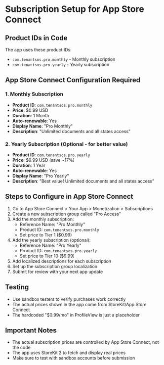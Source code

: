 # Subscription Setup for App Store Connect

## Product IDs in Code
The app uses these product IDs:
- `com.tenantsos.pro.monthly` - Monthly subscription
- `com.tenantsos.pro.yearly` - Yearly subscription

## App Store Connect Configuration Required

### 1. Monthly Subscription
- **Product ID**: `com.tenantsos.pro.monthly`
- **Price**: $0.99 USD
- **Duration**: 1 Month
- **Auto-renewable**: Yes
- **Display Name**: "Pro Monthly"
- **Description**: "Unlimited documents and all states access"

### 2. Yearly Subscription (Optional - for better value)
- **Product ID**: `com.tenantsos.pro.yearly`
- **Price**: $9.99 USD (save ~17%)
- **Duration**: 1 Year
- **Auto-renewable**: Yes
- **Display Name**: "Pro Yearly"
- **Description**: "Best value! Unlimited documents and all states access"

## Steps to Configure in App Store Connect

1. Go to App Store Connect > Your App > Monetization > Subscriptions
2. Create a new subscription group called "Pro Access"
3. Add the monthly subscription:
   - Reference Name: "Pro Monthly"
   - Product ID: `com.tenantsos.pro.monthly`
   - Set price to Tier 1 ($0.99)
4. Add the yearly subscription (optional):
   - Reference Name: "Pro Yearly"
   - Product ID: `com.tenantsos.pro.yearly`
   - Set price to Tier 10 ($9.99)
5. Add localized descriptions for each subscription
6. Set up the subscription group localization
7. Submit for review with your next app update

## Testing
- Use sandbox testers to verify purchases work correctly
- The actual prices shown in the app come from StoreKit/App Store Connect
- The hardcoded "$0.99/mo" in ProfileView is just a placeholder

## Important Notes
- The actual subscription prices are controlled by App Store Connect, not the code
- The app uses StoreKit 2 to fetch and display real prices
- Make sure to test with sandbox accounts before submission